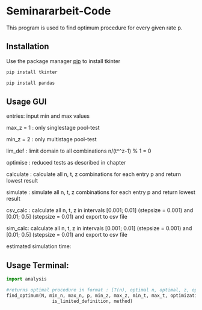 # Seminararbeit-Code

This program is used to find optimum procedure for every given rate p.


## Installation
Use the package manager [pip](https://pip.pypa.io/en/stable/) to install tkinter

```bash
pip install tkinter
```
```bash
pip install pandas
```

## Usage GUI

entries: input min and max values

max_z = 1 : only singlestage pool-test

min_z = 2 : only multistage pool-test

lim_def : limit domain to all combinations n/(t^^z-1) % 1 = 0

optimise : reduced tests as described in chapter

calculate : calculate all n, t, z combinations for each entry p and return lowest result

simulate : simulate all n, t, z combinations for each entry p and return lowest result

csv_calc : calculate all n, t, z in intervals [0.001; 0.01] (stepsize = 0.001) and [0.01; 0.5] (stepsize = 0.01) and export to csv file

sim_calc: calculate all n, t, z in intervals [0.001; 0.01] (stepsize = 0.001) and [0.01; 0.5] (stepsize = 0.01) and export to csv file

estimated simulation time: 

## Usage Terminal:

```python
import analysis

#returns optimal procedure in format : [T(n), optimal n, optimal, z, optimal t]
find_optimum(N, min_n, max_n, p, min_z, max_z, min_t, max_t, optimization,
                 is_limited_definition, method)
